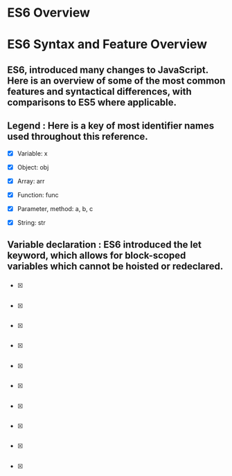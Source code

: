 # ES6 Overview 
# ES6 Syntax and Feature Overview
##  ES6, introduced many changes to JavaScript. Here is an overview of some of the most common features and syntactical differences, with comparisons to ES5 where applicable.
## Legend :  Here is a key of most identifier names used throughout this reference.

- [x]  Variable: x
- [x] Object: obj
- [x] Array: arr
- [x] Function: func
- [x] Parameter, method: a, b, c
- [x] String: str


## Variable declaration : ES6 introduced the let keyword, which allows for block-scoped variables which cannot be hoisted or redeclared.
### 
- [x] 


## 
### 
- [x] 


## 
### 
- [x] 

## 
### 
- [x] 

## 
### 
- [x] 

## 
### 
- [x] 

## 
### 
- [x] 

## 
### 
- [x] 

## 
### 
- [x] 

## 
### 
- [x] 